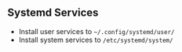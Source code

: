## Systemd Services

* Install user services to `~/.config/systemd/user/`
* Install system services to `/etc/systemd/system/`
